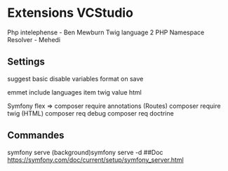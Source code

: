 # Extensions VCStudio

Php intelephense - Ben Mewburn
Twig language 2
PHP Namespace Resolver - Mehedi

## Settings
suggest basic disable variables
format on save

emmet include languages
item twig value html

Symfony flex => composer require annotations (Routes)
                composer require twig (HTML)
                composer req debug
                composer req doctrine
## Commandes
symfony serve 
(background)symfony serve -d 
##Doc
https://symfony.com/doc/current/setup/symfony_server.html
